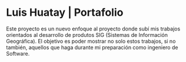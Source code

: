 # Luis Huatay | Portafolio

Este proyecto es un nuevo enfoque al proyecto donde subí mis trabajos orientados al desarrollo de produtos SIG (Sistemas de Información Geográfica). El objetivo es poder mostrar no solo estos trabajos, si no también, aquellos que haga durante mi preparación como ingeniero de Software.


